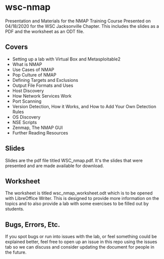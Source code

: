 # wsc-nmap
Presentation and Materials for the NMAP Training Course Presented on 04/18/2020 for the WSC Jacksonville Chapter. This includes the slides as a PDF and the worksheet as an ODT file. 

## Covers
* Setting up a lab with Virtual Box and Metasploitable2
* What is NMAP
* Use Cases of NMAP
* Pop Culture of NMAP
* Defining Targets and Exclusions
* Output File Formats and Uses
* Host Discovery
* How Network Services Work
* Port Scanning
* Version Detection, How it Works, and How to Add Your Own Detection Rules
* OS Discovery
* NSE Scripts
* Zenmap, The NMAP GUI
* Further Reading Resources

## Slides
Slides are the pdf file titled WSC_nmap.pdf. It's the slides that were presented and are made available for download.

## Worksheet
The worksheet is titled wsc_nmap_worksheet.odt which is to be opened with LibreOffice Writer. This is designed to provide more information on the topics and to also provide a lab with some exercises to be filled out by students.

## Bugs, Errors, Etc.
If you spot bugs or run into issues with the lab, or feel something could be explained better, feel free to open up an issue in this repo using the issues tab so we can discuss and consider updating the document for people in the future.
